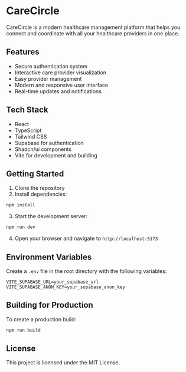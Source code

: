 # CareCircle

CareCircle is a modern healthcare management platform that helps you connect and coordinate with all your healthcare providers in one place.

## Features

- Secure authentication system
- Interactive care provider visualization
- Easy provider management
- Modern and responsive user interface
- Real-time updates and notifications

## Tech Stack

- React
- TypeScript
- Tailwind CSS
- Supabase for authentication
- Shadcn/ui components
- Vite for development and building

## Getting Started

1. Clone the repository
2. Install dependencies:
```bash
npm install
```

3. Start the development server:
```bash
npm run dev
```

4. Open your browser and navigate to `http://localhost:5173`

## Environment Variables

Create a `.env` file in the root directory with the following variables:

```env
VITE_SUPABASE_URL=your_supabase_url
VITE_SUPABASE_ANON_KEY=your_supabase_anon_key
```

## Building for Production

To create a production build:

```bash
npm run build
```

## License

This project is licensed under the MIT License.